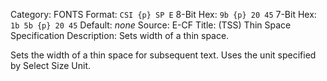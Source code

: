Category: FONTS
Format: `CSI {p} SP E`
8-Bit Hex: `9b {p} 20 45`
7-Bit Hex: `1b 5b {p} 20 45`
Default: *none*
Source: E-CF
Title: (TSS) Thin Space Specification
Description: Sets width of a thin space.

Sets the width of a thin space for subsequent text. Uses the unit specified by Select Size Unit.
